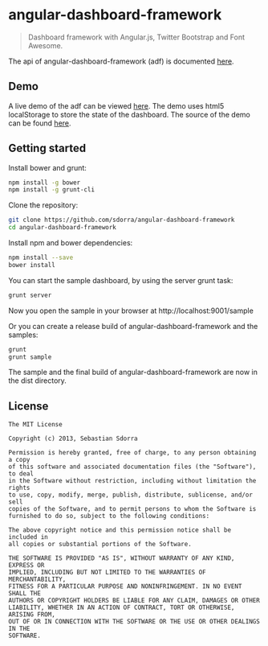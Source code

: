 # angular-dashboard-framework

> Dashboard framework with Angular.js, Twitter Bootstrap and Font Awesome.

The api of angular-dashboard-framework (adf) is documented [here](http://sdorra.github.io/angular-dashboard-framework/docs/).

## Demo

A live demo of the adf can be viewed [here](http://sdorra.github.io/angular-dashboard-framework/). The demo uses html5 localStorage to store the state of the dashboard. The source of the demo can be found [here](https://github.com/sdorra/angular-dashboard-framework/tree/master/sample).

## Getting started

Install bower and grunt:

```bash
npm install -g bower
npm install -g grunt-cli
```

Clone the repository:

```bash
git clone https://github.com/sdorra/angular-dashboard-framework
cd angular-dashboard-framework
```

Install npm and bower dependencies:

```bash
npm install --save
bower install
```

You can start the sample dashboard, by using the server grunt task:

```bash
grunt server
```

Now you open the sample in your browser at http://localhost:9001/sample

Or you can create a release build of angular-dashboard-framework and the samples:

```bash
grunt
grunt sample
```
The sample and the final build of angular-dashboard-framework are now in the dist directory.


## License

    The MIT License
    
    Copyright (c) 2013, Sebastian Sdorra
     
    Permission is hereby granted, free of charge, to any person obtaining a copy
    of this software and associated documentation files (the "Software"), to deal
    in the Software without restriction, including without limitation the rights
    to use, copy, modify, merge, publish, distribute, sublicense, and/or sell
    copies of the Software, and to permit persons to whom the Software is
    furnished to do so, subject to the following conditions:
    
    The above copyright notice and this permission notice shall be included in
    all copies or substantial portions of the Software.
    
    THE SOFTWARE IS PROVIDED "AS IS", WITHOUT WARRANTY OF ANY KIND, EXPRESS OR
    IMPLIED, INCLUDING BUT NOT LIMITED TO THE WARRANTIES OF MERCHANTABILITY,
    FITNESS FOR A PARTICULAR PURPOSE AND NONINFRINGEMENT. IN NO EVENT SHALL THE
    AUTHORS OR COPYRIGHT HOLDERS BE LIABLE FOR ANY CLAIM, DAMAGES OR OTHER
    LIABILITY, WHETHER IN AN ACTION OF CONTRACT, TORT OR OTHERWISE, ARISING FROM,
    OUT OF OR IN CONNECTION WITH THE SOFTWARE OR THE USE OR OTHER DEALINGS IN THE
    SOFTWARE.
